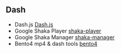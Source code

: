 
## Dash

* Dash.js [Dash.js](https://github.com/Dash-Industry-Forum/dash.js)
* Google Shaka Player [shaka-player](https://github.com/google/shaka-player)
* Google Shaka Manager [shaka-manager](https://github.com/google/shaka-packager)
* Bento4 mp4 & dash tools [bento4](https://github.com/axiomatic-systems/Bento4)
